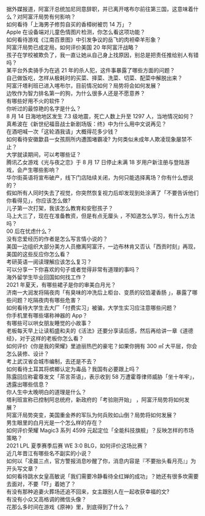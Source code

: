 据外媒报道，阿富汗总统加尼同意辞职，并已离开喀布尔前往第三国，这意味着什么？对阿富汗局势有何影响？  
如何看待「上海男子修剪自买的香樟树被罚 14 万」？  
Apple 在设备端对儿童色情图片检测，你怎么看这项功能？  
如何看待游戏《江南百景图》中引发争议的岳飞的肉袒牵羊形象？  
阿富汗局势已成定局，如何评价美国 20 年阿富汗战略？  
孩子在学校被欺负了，我一直让她从自己身上找原因，别总是把责任推给别人有错吗？  
某平台外卖骑手为在逃 21 年的杀人犯，这件事暴露了哪些方面的问题？  
自己做饭吃，怎样从极耗时的买菜、择菜、洗菜、切菜、配菜中解脱出来？  
阿富汗塔利班已进入喀布尔，目前情况如何？局势将会如何发展？  
边牧作为智力排名第一的狗，为什么很多人还是不愿意养？  
有哪些好用不火的软件？  
你听过的最惊艳的名字是什么？  
8 月 14 日海地地区发生 7.3 级地震，死亡人数上升至 1297 人，当地情况如何？  
真希波在《新世纪福音战士新剧场版：终》中为什么用中文说再见？  
在酒吧喊一次「这轮酒我请」大概得花多少钱？  
如何看待安徽歙县一女孩厕所内遭围堵霸凌? 为何类似未成年人欺凌现象屡禁不止？  
大学就读期间，可以考哪些证？  
腾讯乙女游戏《光与夜之恋》于 8 月 17 日停止未满 18 岁用户新注册与登陆游戏，会产生哪些影响？  
华尔街英语将宣布破产，线下门店陆续关闭，为何只能选择离场？你有什么想说的？  
假如所有人同时失去了视觉，你突然恢复视力后却发现到处涂满了「不要告诉他们你看得见」，你应该怎么做?  
儿子第一次打架，我该怎么教育和安慰孩子？  
马上大三了，现在在准备教资，但是有点无厘头 ，不知道怎么学习，有什么方法吗？  
00 后在忧虑什么？  
没有恋爱经历的作者是怎么写言情小说的？  
美国一边组织大部分美方人员撤离阿富汗，一边布林肯又否认「西贡时刻」再现，美国的这些反应你怎么看？  
考研英语一阅读理解应该怎么复习？  
可以分享一下你喜欢的句子或者觉得非常有道理的事吗？  
海外留学生毕业回国如何找工作？  
2021 年夏天，有哪些裙子是你的审美白月光？  
济南一大润发将隔夜肉「有臭味的冲洗后上柜台、变质的铰馅灌香肠 」，暴露了哪些问题？吃隔夜肉有哪些危害？  
如何看待大学生去大厂「付费实习」被骗，大学生实习应注意哪些问题？  
你手机里有哪些堪称神器的 App？  
有哪些可以哄女朋友睡觉的小故事？  
老板每天早上让读稻盛和夫的《活法》还要分享读后感，然后再给讲一章《道德经》，对于这样的老板你怎么看？  
如何评价《你是我的荣耀》里迪丽热巴的豪宅？如果你拥有 300 ㎡ 大平层，你会怎么装修、设计？  
考上武汉省会城市编制，去还是不去？  
如何看待土耳其将槟榔认定为毒品？我国有必要跟上吗？  
陈露回应称霍尊发文「茶言茶语」，表示收到 58 万遭霍尊律师威胁「坐十年牢」，透露出哪些信息？  
你人生中太晚明白的道理是什么？  
塔利班宣称已控制阿总统府，新政府的「考验刚开始」 ，阿富汗局势将如何发展？  
阿富汗局势突变，美国重金养的军队为何兵败如山倒？局势将如何发展？  
男生眼里的白月光是一个怎么样的存在？  
如何评价荣耀 Magic3 系列 4599 元起定位「全能科技旗舰」？反映怎样的市场策略？  
2021 LPL 夏季赛季后赛 WE 3:0 BLG，如何评价这场比赛？  
近几年晋江有哪些名不副实的小说？  
如何以「凌晨三点，官方警报消息吵醒了你，消息内容是『不要抬头看月亮』」为开头写文章？  
如何看待跳水女皇高敏说「我们需要冷静看待全红婵的成功」？她还有很多坎需要去面对，不要「吓」着她了？  
有没有那种追妻火葬场还追不回来，女主跟别人在一起收获幸福的文?  
有没有小众又高格调的微信头像？  
花那么多时间在游戏《原神》里，到底得到了什么？  
